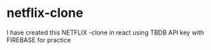# netflix-clone
I have created this NETFLIX -clone in react using TBDB  API key with FIREBASE for practice 
